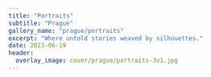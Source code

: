 ```yaml
---
title: "Portraits"
subtitle: "Prague"
gallery_name: "prague/portraits"
excerpt: "Where untold stories weaved by silhouettes."
date: 2023-06-19
header:
  overlay_image: cover/prague/portraits-3v1.jpg
---
```


